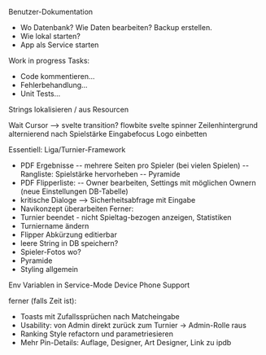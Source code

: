 Benutzer-Dokumentation
- Wo Datenbank? Wie Daten bearbeiten? Backup erstellen.
- Wie lokal starten?
- App als Service starten

Work in progress Tasks:
- Code kommentieren...
- Fehlerbehandlung...
- Unit Tests...

Strings lokalisieren / aus Resourcen

Wait Cursor --> svelte transition? flowbite svelte spinner
Zeilenhintergrund alternierend nach Spielstärke
Eingabefocus
Logo einbetten

Essentiell: Liga/Turnier-Framework
- PDF Ergebnisse
-- mehrere Seiten pro Spieler (bei vielen Spielen)
-- Rangliste: Spielstärke hervorheben
-- Pyramide
- PDF Flipperliste:
-- Owner bearbeiten, Settings mit möglichen Ownern (neue Einstellungen DB-Tabelle)
- kritische Dialoge --> Sicherheitsabfrage mit Eingabe
- Navikonzept überarbeiten
Ferner:
- Turnier beendet - nicht Spieltag-bezogen anzeigen, Statistiken
- Turniername ändern
- Flipper Abkürzung editierbar
- leere String in DB speichern?
- Spieler-Fotos wo?
- Pyramide
- Styling allgemein

Env Variablen in Service-Mode
Device Phone Support

ferner (falls Zeit ist):
- Toasts mit Zufallssprüchen nach Matcheingabe
- Usability: von Admin direkt zurück zum Turnier -> Admin-Rolle raus
- Ranking Style refactorn und parametriesieren
- Mehr Pin-Details: Auflage, Designer, Art Designer, Link zu ipdb